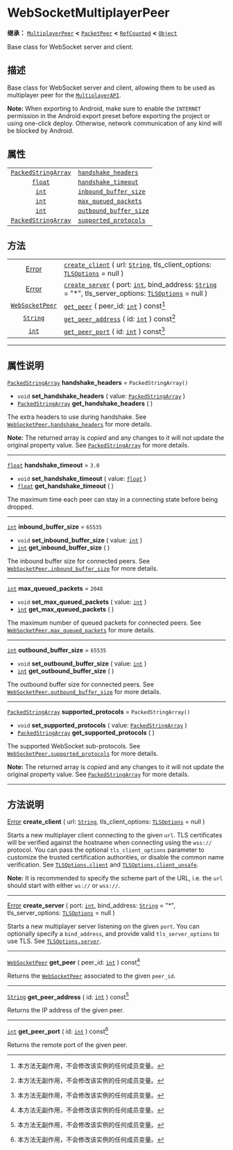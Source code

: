 <!-- ⚠ 请勿编辑本文件 ⚠ -->
<!-- 本文档使用脚本从 WeDot 引擎源码仓库生成。 -->
<!-- 生成脚本：https://github.com/WeDot-Engine/WeDot/tree/4.3/doc/tools/make_md.py； -->
<!-- 原文件：https://github.com/WeDot-Engine/WeDot/tree/4.3/modules/websocket/doc_classes/WebSocketMultiplayerPeer.xml。 -->

<div id="_class_websocketmultiplayerpeer"></div>

# WebSocketMultiplayerPeer

**继承：** [`MultiplayerPeer`](class_multiplayerpeer.md) **<** [`PacketPeer`](class_packetpeer.md) **<** [`RefCounted`](class_refcounted.md) **<** [`Object`](class_object.md)

Base class for WebSocket server and client.

## 描述

Base class for WebSocket server and client, allowing them to be used as multiplayer peer for the [`MultiplayerAPI`](class_multiplayerapi.md).

 **Note:** When exporting to Android, make sure to enable the `INTERNET` permission in the Android export preset before exporting the project or using one-click deploy. Otherwise, network communication of any kind will be blocked by Android.

## 属性

|||
|:-:|:--|
| [`PackedStringArray`](class_packedstringarray.md) | [`handshake_headers`](class_websocketmultiplayerpeer.md#class_websocketmultiplayerpeer_property_handshake_headers)       | ``PackedStringArray()`` |
| [`float`](class_float.md)                         | [`handshake_timeout`](class_websocketmultiplayerpeer.md#class_websocketmultiplayerpeer_property_handshake_timeout)       | ``3.0``                 |
| [`int`](class_int.md)                             | [`inbound_buffer_size`](class_websocketmultiplayerpeer.md#class_websocketmultiplayerpeer_property_inbound_buffer_size)   | ``65535``               |
| [`int`](class_int.md)                             | [`max_queued_packets`](class_websocketmultiplayerpeer.md#class_websocketmultiplayerpeer_property_max_queued_packets)     | ``2048``                |
| [`int`](class_int.md)                             | [`outbound_buffer_size`](class_websocketmultiplayerpeer.md#class_websocketmultiplayerpeer_property_outbound_buffer_size) | ``65535``               |
| [`PackedStringArray`](class_packedstringarray.md) | [`supported_protocols`](class_websocketmultiplayerpeer.md#class_websocketmultiplayerpeer_property_supported_protocols)   | ``PackedStringArray()`` |

## 方法

|||
|:-:|:--|
| [Error](#enum_@globalscope_error)         | [`create_client`](class_websocketmultiplayerpeer.md#class_websocketmultiplayerpeer_method_create_client) ( url: [`String`](class_string.md), tls_client_options: [`TLSOptions`](class_tlsoptions.md) = null )                                             |
| [Error](#enum_@globalscope_error)         | [`create_server`](class_websocketmultiplayerpeer.md#class_websocketmultiplayerpeer_method_create_server) ( port: [`int`](class_int.md), bind_address: [`String`](class_string.md) = "*", tls_server_options: [`TLSOptions`](class_tlsoptions.md) = null ) |
| [`WebSocketPeer`](class_websocketpeer.md) | [`get_peer`](class_websocketmultiplayerpeer.md#class_websocketmultiplayerpeer_method_get_peer) ( peer_id: [`int`](class_int.md) ) const[^const]                                                                                                           |
| [`String`](class_string.md)               | [`get_peer_address`](class_websocketmultiplayerpeer.md#class_websocketmultiplayerpeer_method_get_peer_address) ( id: [`int`](class_int.md) ) const[^const]                                                                                                |
| [`int`](class_int.md)                     | [`get_peer_port`](class_websocketmultiplayerpeer.md#class_websocketmultiplayerpeer_method_get_peer_port) ( id: [`int`](class_int.md) ) const[^const]                                                                                                      |

<!-- rst-class:: classref-section-separator -->

---

## 属性说明

<div id="_class_websocketmultiplayerpeer_property_handshake_headers"></div>

[`PackedStringArray`](class_packedstringarray.md) **handshake_headers** = ``PackedStringArray()`` <div id="class_websocketmultiplayerpeer_property_handshake_headers"></div>

- `void` **set_handshake_headers** ( value: [`PackedStringArray`](class_packedstringarray.md) )
- [`PackedStringArray`](class_packedstringarray.md) **get_handshake_headers** ( )

The extra headers to use during handshake. See [`WebSocketPeer.handshake_headers`](class_websocketpeer.md#class_websocketpeer_property_handshake_headers) for more details.

**Note:** The returned array is *copied* and any changes to it will not update the original property value. See [`PackedStringArray`](class_packedstringarray.md) for more details.

<!-- rst-class:: classref-item-separator -->

---

<div id="_class_websocketmultiplayerpeer_property_handshake_timeout"></div>

[`float`](class_float.md) **handshake_timeout** = ``3.0`` <div id="class_websocketmultiplayerpeer_property_handshake_timeout"></div>

- `void` **set_handshake_timeout** ( value: [`float`](class_float.md) )
- [`float`](class_float.md) **get_handshake_timeout** ( )

The maximum time each peer can stay in a connecting state before being dropped.

<!-- rst-class:: classref-item-separator -->

---

<div id="_class_websocketmultiplayerpeer_property_inbound_buffer_size"></div>

[`int`](class_int.md) **inbound_buffer_size** = ``65535`` <div id="class_websocketmultiplayerpeer_property_inbound_buffer_size"></div>

- `void` **set_inbound_buffer_size** ( value: [`int`](class_int.md) )
- [`int`](class_int.md) **get_inbound_buffer_size** ( )

The inbound buffer size for connected peers. See [`WebSocketPeer.inbound_buffer_size`](class_websocketpeer.md#class_websocketpeer_property_inbound_buffer_size) for more details.

<!-- rst-class:: classref-item-separator -->

---

<div id="_class_websocketmultiplayerpeer_property_max_queued_packets"></div>

[`int`](class_int.md) **max_queued_packets** = ``2048`` <div id="class_websocketmultiplayerpeer_property_max_queued_packets"></div>

- `void` **set_max_queued_packets** ( value: [`int`](class_int.md) )
- [`int`](class_int.md) **get_max_queued_packets** ( )

The maximum number of queued packets for connected peers. See [`WebSocketPeer.max_queued_packets`](class_websocketpeer.md#class_websocketpeer_property_max_queued_packets) for more details.

<!-- rst-class:: classref-item-separator -->

---

<div id="_class_websocketmultiplayerpeer_property_outbound_buffer_size"></div>

[`int`](class_int.md) **outbound_buffer_size** = ``65535`` <div id="class_websocketmultiplayerpeer_property_outbound_buffer_size"></div>

- `void` **set_outbound_buffer_size** ( value: [`int`](class_int.md) )
- [`int`](class_int.md) **get_outbound_buffer_size** ( )

The outbound buffer size for connected peers. See [`WebSocketPeer.outbound_buffer_size`](class_websocketpeer.md#class_websocketpeer_property_outbound_buffer_size) for more details.

<!-- rst-class:: classref-item-separator -->

---

<div id="_class_websocketmultiplayerpeer_property_supported_protocols"></div>

[`PackedStringArray`](class_packedstringarray.md) **supported_protocols** = ``PackedStringArray()`` <div id="class_websocketmultiplayerpeer_property_supported_protocols"></div>

- `void` **set_supported_protocols** ( value: [`PackedStringArray`](class_packedstringarray.md) )
- [`PackedStringArray`](class_packedstringarray.md) **get_supported_protocols** ( )

The supported WebSocket sub-protocols. See [`WebSocketPeer.supported_protocols`](class_websocketpeer.md#class_websocketpeer_property_supported_protocols) for more details.

**Note:** The returned array is *copied* and any changes to it will not update the original property value. See [`PackedStringArray`](class_packedstringarray.md) for more details.

<!-- rst-class:: classref-section-separator -->

---

## 方法说明

<div id="_class_websocketmultiplayerpeer_method_create_client"></div>

[Error](#enum_@globalscope_error) **create_client** ( url: [`String`](class_string.md), tls_client_options: [`TLSOptions`](class_tlsoptions.md) = null )<div id="class_websocketmultiplayerpeer_method_create_client"></div>

Starts a new multiplayer client connecting to the given `url`. TLS certificates will be verified against the hostname when connecting using the `wss://` protocol. You can pass the optional `tls_client_options` parameter to customize the trusted certification authorities, or disable the common name verification. See [`TLSOptions.client`](class_tlsoptions.md#class_tlsoptions_method_client) and [`TLSOptions.client_unsafe`](class_tlsoptions.md#class_tlsoptions_method_client_unsafe).

 **Note:** It is recommended to specify the scheme part of the URL, i.e. the `url` should start with either `ws://` or `wss://`.

<!-- rst-class:: classref-item-separator -->

---

<div id="_class_websocketmultiplayerpeer_method_create_server"></div>

[Error](#enum_@globalscope_error) **create_server** ( port: [`int`](class_int.md), bind_address: [`String`](class_string.md) = "*", tls_server_options: [`TLSOptions`](class_tlsoptions.md) = null )<div id="class_websocketmultiplayerpeer_method_create_server"></div>

Starts a new multiplayer server listening on the given `port`. You can optionally specify a `bind_address`, and provide valid `tls_server_options` to use TLS. See [`TLSOptions.server`](class_tlsoptions.md#class_tlsoptions_method_server).

<!-- rst-class:: classref-item-separator -->

---

<div id="_class_websocketmultiplayerpeer_method_get_peer"></div>

[`WebSocketPeer`](class_websocketpeer.md) **get_peer** ( peer_id: [`int`](class_int.md) ) const[^const]<div id="class_websocketmultiplayerpeer_method_get_peer"></div>

Returns the [`WebSocketPeer`](class_websocketpeer.md) associated to the given `peer_id`.

<!-- rst-class:: classref-item-separator -->

---

<div id="_class_websocketmultiplayerpeer_method_get_peer_address"></div>

[`String`](class_string.md) **get_peer_address** ( id: [`int`](class_int.md) ) const[^const]<div id="class_websocketmultiplayerpeer_method_get_peer_address"></div>

Returns the IP address of the given peer.

<!-- rst-class:: classref-item-separator -->

---

<div id="_class_websocketmultiplayerpeer_method_get_peer_port"></div>

[`int`](class_int.md) **get_peer_port** ( id: [`int`](class_int.md) ) const[^const]<div id="class_websocketmultiplayerpeer_method_get_peer_port"></div>

Returns the remote port of the given peer.

[^virtual]: 本方法通常需要用户覆盖才能生效。
[^const]: 本方法无副作用，不会修改该实例的任何成员变量。
[^vararg]: 本方法除了能接受在此处描述的参数外，还能够继续接受任意数量的参数。
[^constructor]: 本方法用于构造某个类型。
[^static]: 调用本方法无需实例，可直接使用类名进行调用。
[^operator]: 本方法描述的是使用本类型作为左操作数的有效运算符。
[^bitfield]: 这个值是由下列位标志构成位掩码的整数。
[^void]: 无返回值。
